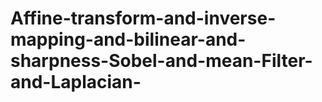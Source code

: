 # Affine-transform-and-inverse-mapping-and-bilinear-and-sharpness-Sobel-and-mean-Filter-and-Laplacian-